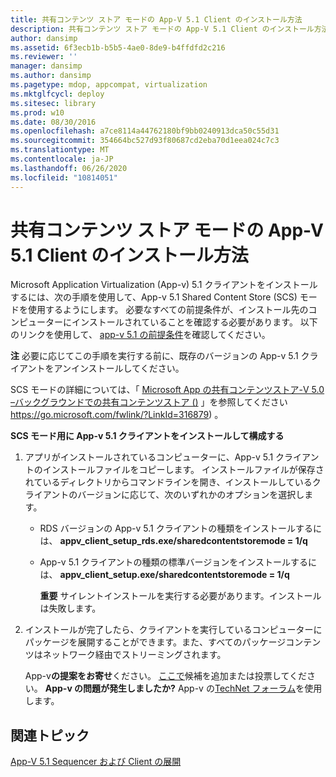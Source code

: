 ```yaml
---
title: 共有コンテンツ ストア モードの App-V 5.1 Client のインストール方法
description: 共有コンテンツ ストア モードの App-V 5.1 Client のインストール方法
author: dansimp
ms.assetid: 6f3ecb1b-b5b5-4ae0-8de9-b4ffdfd2c216
ms.reviewer: ''
manager: dansimp
ms.author: dansimp
ms.pagetype: mdop, appcompat, virtualization
ms.mktglfcycl: deploy
ms.sitesec: library
ms.prod: w10
ms.date: 08/30/2016
ms.openlocfilehash: a7ce8114a44762180bf9bb0240913dca50c55d31
ms.sourcegitcommit: 354664bc527d93f80687cd2eba70d1eea024c7c3
ms.translationtype: MT
ms.contentlocale: ja-JP
ms.lasthandoff: 06/26/2020
ms.locfileid: "10814051"
---
```

# 共有コンテンツ ストア モードの App-V 5.1 Client のインストール方法


Microsoft Application Virtualization (App-v) 5.1 クライアントをインストールするには、次の手順を使用して、App-v 5.1 Shared Content Store (SCS) モードを使用するようにします。 必要なすべての前提条件が、インストール先のコンピューターにインストールされていることを確認する必要があります。 以下のリンクを使用して、 [app-v 5.1 の前提条件](app-v-51-prerequisites.md)を確認してください。

**注** 必要に応じてこの手順を実行する前に、既存のバージョンの App-v 5.1 クライアントをアンインストールしてください。

 

SCS モードの詳細については、「 [Microsoft App の共有コンテンツストア-V 5.0 –バックグラウンドでの共有コンテンツストア ()](https://go.microsoft.com/fwlink/?LinkId=316879) 」を参照してください https://go.microsoft.com/fwlink/?LinkId=316879) 。

**SCS モード用に App-v 5.1 クライアントをインストールして構成する**

1.  アプリがインストールされているコンピューターに、App-v 5.1 クライアントのインストールファイルをコピーします。 インストールファイルが保存されているディレクトリからコマンドラインを開き、インストールしているクライアントのバージョンに応じて、次のいずれかのオプションを選択します。

    -   RDS バージョンの App-v 5.1 クライアントの種類をインストールするには、 **appv\_client\_setup\_rds.exe/sharedcontentstoremode = 1/q**

    -   App-v 5.1 クライアントの種類の標準バージョンをインストールするには、 **appv\_client\_setup.exe/sharedcontentstoremode = 1/q**

        **重要** サイレントインストールを実行する必要があります。インストールは失敗します。

         

2.  インストールが完了したら、クライアントを実行しているコンピューターにパッケージを展開することができます。また、すべてのパッケージコンテンツはネットワーク経由でストリーミングされます。

    App-v**の提案をお寄せ**ください。 [ここで](http://appv.uservoice.com/forums/280448-microsoft-application-virtualization)候補を追加または投票してください。 **App-v の問題が発生しましたか?** App-v の[TechNet フォーラム](https://social.technet.microsoft.com/Forums/home?forum=mdopappv)を使用します。

## 関連トピック


[App-V 5.1 Sequencer および Client の展開](deploying-the-app-v-51-sequencer-and-client.md)

 

 





